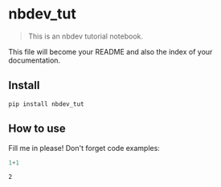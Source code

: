 # nbdev_tut
> This is an nbdev tutorial notebook.


This file will become your README and also the index of your documentation.

## Install

`pip install nbdev_tut`

## How to use

Fill me in please! Don't forget code examples:

```python
1+1
```




    2


